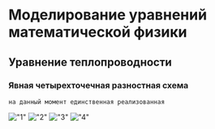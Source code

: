 # Моделирование уравнений математической физики
## Уравнение теплопроводности
### Явная четырехточечная разностная схема
    на данный момент единственная реализованная
!["1"](https://i.yapx.ru/PWoXS.png)
!["2"](https://i.yapx.ru/PWoXR.png)
!["3"](https://i.yapx.ru/PWoXQ.png)
!["4"](https://i.yapx.ru/PWoXP.gif)
